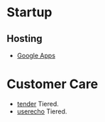 # Startup #

## Hosting ##

- [Google Apps](http://www.google.com/enterprise/apps/business/)

# Customer Care # 

- [tender](http://tenderapp.com) Tiered.
- [userecho](http://www.userecho.com/) Tiered.